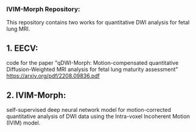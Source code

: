 ### IVIM-Morph Repository: 

This repository contains two works for quantitative DWI analysis for fetal lung MRI.

## 1. EECV:
code for the paper "qDWI-Morph: Motion-compensated quantitative Diffusion-Weighted MRI analysis for fetal lung maturity assessment" https://arxiv.org/pdf/2208.09836.pdf

## 2. IVIM-Morph:
self-supervised deep neural network model for motion-corrected quantitative analysis of DWI data using the Intra-voxel Incoherent Motion (IVIM) model.
